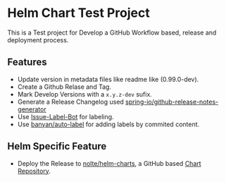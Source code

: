 # Helm Chart Test Project 

This is a Test project for Develop a GitHub Workflow based, release and deployment process.

## Features

* Update version in metadata files like readme like (0.99.0-dev).
* Create a Github Relase and Tag.
* Mark Develop Versions with a ```x.y.z-dev``` sufix.
* Generate a Release Changelog used [spring-io/github-release-notes-generator](https://github.com/spring-io/github-release-notes-generator) 
* Use [Issue-Label-Bot](https://github.com/machine-learning-apps/Issue-Label-Bot) for labeling.
* Use [banyan/auto-label](https://github.com/banyan/auto-label) for adding labels by commited content.

## Helm Specific Feature

* Deploy the Release to [nolte/helm-charts](https://github.com/nolte/helm-charts), a GitHub based [Chart Repository](https://helm.sh/docs/topics/chart_repository/).
